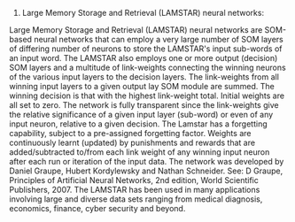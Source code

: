 1. Large Memory Storage and Retrieval (LAMSTAR) neural networks:

Large Memory Storage and Retrieval (LAMSTAR) neural networks are SOM-based neural networks that can employ a very large number of SOM layers of differing number of neurons to store the LAMSTAR's input sub-words of an input word. The LAMSTAR also employs one or more output (decision) SOM layers and a multitude of link-weights connecting the winning neurons of the various input layers to the decision layers. The link-weights from all winning input layers to a given output lay SOM module are summed. The winning decision is that with the highest link-weight total. Initial weights are all set to zero. The network is fully transparent since the link-weights give the relative significance of a given input layer (sub-word) or even of any input neuron, relative to a given decision. The Lamstar has a forgetting capability, subject to a pre-assigned forgetting factor. Weights are continuously learnt (updated) by punishments and rewards that are added/subtracted to/from each link weight of any winning input neuron after each run or iteration of the input data. The network was developed by Daniel Graupe, Hubert Kordylewsky and Nathan Schneider. See: D Graupe, Principles of Artificial Neural Networks, 2nd edition, World Scientific Publishers, 2007. The LAMSTAR has been used in many applications involving large and diverse data sets ranging from medical diagnosis, economics, finance, cyber security and beyond.